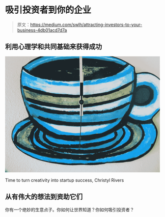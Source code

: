 # 吸引投资者到你的企业

> 原文：<https://medium.com/swlh/attracting-investors-to-your-business-4db01acd7d7a>

## 利用心理学和共同基础来获得成功

![](img/87d8af6bf0fd23099c7b430f073c865a.png)

Time to turn creativity into startup success, Christyl Rivers

## 从有伟大的想法到资助它们

你有一个绝妙的生意点子。你如何让世界知道？你如何吸引投资者？